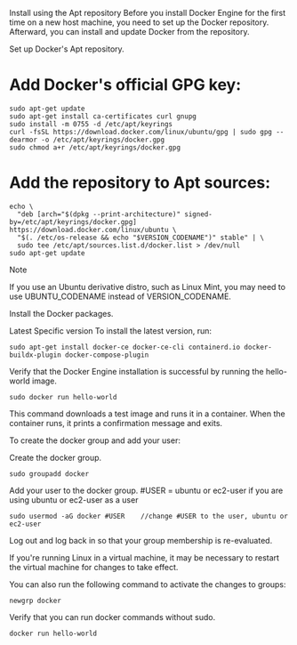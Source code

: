 Install using the Apt repository 
Before you install Docker Engine for the first time on a new host machine, you need to set up the Docker repository. Afterward, you can install and update Docker from the repository.

Set up Docker's Apt repository.

# Add Docker's official GPG key:
```docker
sudo apt-get update
sudo apt-get install ca-certificates curl gnupg
sudo install -m 0755 -d /etc/apt/keyrings
curl -fsSL https://download.docker.com/linux/ubuntu/gpg | sudo gpg --dearmor -o /etc/apt/keyrings/docker.gpg
sudo chmod a+r /etc/apt/keyrings/docker.gpg
```
# Add the repository to Apt sources:
```docker
echo \
  "deb [arch="$(dpkg --print-architecture)" signed-by=/etc/apt/keyrings/docker.gpg] https://download.docker.com/linux/ubuntu \
  "$(. /etc/os-release && echo "$VERSION_CODENAME")" stable" | \
  sudo tee /etc/apt/sources.list.d/docker.list > /dev/null
sudo apt-get update
```
Note

If you use an Ubuntu derivative distro, such as Linux Mint, you may need to use UBUNTU_CODENAME instead of VERSION_CODENAME.

Install the Docker packages.

Latest Specific version
To install the latest version, run:
```docker
sudo apt-get install docker-ce docker-ce-cli containerd.io docker-buildx-plugin docker-compose-plugin
```
Verify that the Docker Engine installation is successful by running the hello-world image.
```docker
sudo docker run hello-world
```
This command downloads a test image and runs it in a container. When the container runs, it prints a confirmation message and exits.

To create the docker group and add your user:

Create the docker group.
```docker
sudo groupadd docker
```
Add your user to the docker group. #USER = ubuntu or ec2-user if you are using ubuntu or ec2-user as a user
```docker
sudo usermod -aG docker #USER    //change #USER to the user, ubuntu or ec2-user
```
Log out and log back in so that your group membership is re-evaluated.

If you're running Linux in a virtual machine, it may be necessary to restart the virtual machine for changes to take effect.

You can also run the following command to activate the changes to groups:
```docker
newgrp docker
```
Verify that you can run docker commands without sudo.
```docker
docker run hello-world
```
